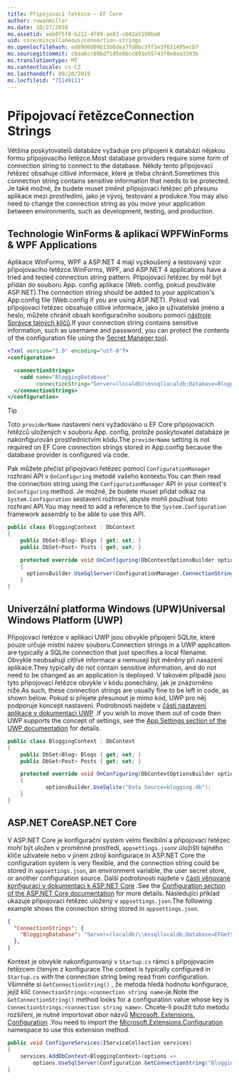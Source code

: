 ```yaml
---
title: Připojovací řetězce – EF Core
author: rowanmiller
ms.date: 10/27/2016
ms.assetid: aeb0f5f8-b212-4f89-ae83-c642a5190ba0
uid: core/miscellaneous/connection-strings
ms.openlocfilehash: ed89d6d09b15b0dea7fd8bc3ff3e3f631495ecb7
ms.sourcegitcommit: cbaa6cc89bd71d5e0bcc891e55743f0e8ea3393b
ms.translationtype: MT
ms.contentlocale: cs-CZ
ms.lasthandoff: 09/20/2019
ms.locfileid: "71149111"
---
```

# <a name="connection-strings"></a><span data-ttu-id="02a70-102">Připojovací řetězce</span><span class="sxs-lookup"><span data-stu-id="02a70-102">Connection Strings</span></span>

<span data-ttu-id="02a70-103">Většina poskytovatelů databáze vyžaduje pro připojení k databázi nějakou formu připojovacího řetězce.</span><span class="sxs-lookup"><span data-stu-id="02a70-103">Most database providers require some form of connection string to connect to the database.</span></span> <span data-ttu-id="02a70-104">Někdy tento připojovací řetězec obsahuje citlivé informace, které je třeba chránit.</span><span class="sxs-lookup"><span data-stu-id="02a70-104">Sometimes this connection string contains sensitive information that needs to be protected.</span></span> <span data-ttu-id="02a70-105">Je také možné, že budete muset změnit připojovací řetězec při přesunu aplikace mezi prostředími, jako je vývoj, testování a produkce.</span><span class="sxs-lookup"><span data-stu-id="02a70-105">You may also need to change the connection string as you move your application between environments, such as development, testing, and production.</span></span>

## <a name="winforms--wpf-applications"></a><span data-ttu-id="02a70-106">Technologie WinForms & aplikací WPF</span><span class="sxs-lookup"><span data-stu-id="02a70-106">WinForms & WPF Applications</span></span>

<span data-ttu-id="02a70-107">Aplikace WinForms, WPF a ASP.NET 4 mají vyzkoušený a testovaný vzor připojovacího řetězce.</span><span class="sxs-lookup"><span data-stu-id="02a70-107">WinForms, WPF, and ASP.NET 4 applications have a tried and tested connection string pattern.</span></span> <span data-ttu-id="02a70-108">Připojovací řetězec by měl být přidán do souboru App. config aplikace (Web. config, pokud používáte ASP.NET).</span><span class="sxs-lookup"><span data-stu-id="02a70-108">The connection string should be added to your application's App.config file (Web.config if you are using ASP.NET).</span></span> <span data-ttu-id="02a70-109">Pokud váš připojovací řetězec obsahuje citlivé informace, jako je uživatelské jméno a heslo, můžete chránit obsah konfiguračního souboru pomocí [nástroje Správce tajných klíčů](https://docs.microsoft.com/aspnet/core/security/app-secrets#secret-manager).</span><span class="sxs-lookup"><span data-stu-id="02a70-109">If your connection string contains sensitive information, such as username and password, you can protect the contents of the configuration file using the [Secret Manager tool](https://docs.microsoft.com/aspnet/core/security/app-secrets#secret-manager).</span></span>

``` xml
<?xml version="1.0" encoding="utf-8"?>
<configuration>

  <connectionStrings>
    <add name="BloggingDatabase"
         connectionString="Server=(localdb)\mssqllocaldb;Database=Blogging;Trusted_Connection=True;" />
  </connectionStrings>
</configuration>
```

> [!TIP]  
> <span data-ttu-id="02a70-110">Toto `providerName` nastavení není vyžadováno u EF Core připojovacích řetězců uložených v souboru App. config, protože poskytovatel databáze je nakonfigurován prostřednictvím kódu.</span><span class="sxs-lookup"><span data-stu-id="02a70-110">The `providerName` setting is not required on EF Core connection strings stored in App.config because the database provider is configured via code.</span></span>

<span data-ttu-id="02a70-111">Pak můžete přečíst připojovací řetězec pomocí `ConfigurationManager` rozhraní API v `OnConfiguring` metodě vašeho kontextu.</span><span class="sxs-lookup"><span data-stu-id="02a70-111">You can then read the connection string using the `ConfigurationManager` API in your context's `OnConfiguring` method.</span></span> <span data-ttu-id="02a70-112">Je možné, že budete muset přidat odkaz na `System.Configuration` sestavení rozhraní, abyste mohli používat toto rozhraní API.</span><span class="sxs-lookup"><span data-stu-id="02a70-112">You may need to add a reference to the `System.Configuration` framework assembly to be able to use this API.</span></span>

``` csharp
public class BloggingContext : DbContext
{
    public DbSet<Blog> Blogs { get; set; }
    public DbSet<Post> Posts { get; set; }

    protected override void OnConfiguring(DbContextOptionsBuilder optionsBuilder)
    {
      optionsBuilder.UseSqlServer(ConfigurationManager.ConnectionStrings["BloggingDatabase"].ConnectionString);
    }
}
```

## <a name="universal-windows-platform-uwp"></a><span data-ttu-id="02a70-113">Univerzální platforma Windows (UPW)</span><span class="sxs-lookup"><span data-stu-id="02a70-113">Universal Windows Platform (UWP)</span></span>

<span data-ttu-id="02a70-114">Připojovací řetězce v aplikaci UWP jsou obvykle připojení SQLite, které pouze určuje místní název souboru.</span><span class="sxs-lookup"><span data-stu-id="02a70-114">Connection strings in a UWP application are typically a SQLite connection that just specifies a local filename.</span></span> <span data-ttu-id="02a70-115">Obvykle neobsahují citlivé informace a nemusejí být měněny při nasazení aplikace.</span><span class="sxs-lookup"><span data-stu-id="02a70-115">They typically do not contain sensitive information, and do not need to be changed as an application is deployed.</span></span> <span data-ttu-id="02a70-116">V takovém případě jsou tyto připojovací řetězce obvykle v kódu ponechány, jak je znázorněno níže.</span><span class="sxs-lookup"><span data-stu-id="02a70-116">As such, these connection strings are usually fine to be left in code, as shown below.</span></span> <span data-ttu-id="02a70-117">Pokud si přejete přesunout je mimo kód, UWP pro něj podporuje koncept nastavení. Podrobnosti najdete v [části nastavení aplikace v dokumentaci UWP](https://docs.microsoft.com/windows/uwp/app-settings/store-and-retrieve-app-data) .</span><span class="sxs-lookup"><span data-stu-id="02a70-117">If you wish to move them out of code then UWP supports the concept of settings, see the [App Settings section of the UWP documentation](https://docs.microsoft.com/windows/uwp/app-settings/store-and-retrieve-app-data) for details.</span></span>

``` csharp
public class BloggingContext : DbContext
{
    public DbSet<Blog> Blogs { get; set; }
    public DbSet<Post> Posts { get; set; }

    protected override void OnConfiguring(DbContextOptionsBuilder optionsBuilder)
    {
            optionsBuilder.UseSqlite("Data Source=blogging.db");
    }
}
```

## <a name="aspnet-core"></a><span data-ttu-id="02a70-118">ASP.NET Core</span><span class="sxs-lookup"><span data-stu-id="02a70-118">ASP.NET Core</span></span>

<span data-ttu-id="02a70-119">V ASP.NET Core je konfigurační systém velmi flexibilní a připojovací řetězec mohl být uložen v proměnné prostředí, `appsettings.json`v úložišti tajného klíče uživatele nebo v jiném zdroji konfigurace.</span><span class="sxs-lookup"><span data-stu-id="02a70-119">In ASP.NET Core the configuration system is very flexible, and the connection string could be stored in `appsettings.json`, an environment variable, the user secret store, or another configuration source.</span></span> <span data-ttu-id="02a70-120">Další podrobnosti najdete v [části věnované konfiguraci v dokumentaci k ASP.NET Core](https://docs.asp.net/en/latest/fundamentals/configuration.html) .</span><span class="sxs-lookup"><span data-stu-id="02a70-120">See the [Configuration section of the ASP.NET Core documentation](https://docs.asp.net/en/latest/fundamentals/configuration.html) for more details.</span></span> <span data-ttu-id="02a70-121">Následující příklad ukazuje připojovací řetězec uložený v `appsettings.json`.</span><span class="sxs-lookup"><span data-stu-id="02a70-121">The following example shows the connection string stored in `appsettings.json`.</span></span>

``` json
{
  "ConnectionStrings": {
    "BloggingDatabase": "Server=(localdb)\\mssqllocaldb;Database=EFGetStarted.ConsoleApp.NewDb;Trusted_Connection=True;"
  },
}
```

<span data-ttu-id="02a70-122">Kontext je obvykle nakonfigurovaný v `Startup.cs` rámci s připojovacím řetězcem čteným z konfigurace.</span><span class="sxs-lookup"><span data-stu-id="02a70-122">The context is typically configured in `Startup.cs` with the connection string being read from configuration.</span></span> <span data-ttu-id="02a70-123">Všimněte si `GetConnectionString()` , že metoda hledá hodnotu konfigurace, jejíž klíč `ConnectionStrings:<connection string name>`je.</span><span class="sxs-lookup"><span data-stu-id="02a70-123">Note the `GetConnectionString()` method looks for a configuration value whose key is `ConnectionStrings:<connection string name>`.</span></span> <span data-ttu-id="02a70-124">Chcete-li použít tuto metodu rozšíření, je nutné importovat obor názvů [Microsoft. Extensions. Configuration](https://docs.microsoft.com/dotnet/api/microsoft.extensions.configuration) .</span><span class="sxs-lookup"><span data-stu-id="02a70-124">You need to import the [Microsoft.Extensions.Configuration](https://docs.microsoft.com/dotnet/api/microsoft.extensions.configuration) namespace to use this extension method.</span></span>

``` csharp
public void ConfigureServices(IServiceCollection services)
{
    services.AddDbContext<BloggingContext>(options =>
        options.UseSqlServer(Configuration.GetConnectionString("BloggingDatabase")));
}
```
